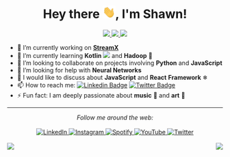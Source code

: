 <h1 align="center">Hey there <img  src="https://raw.githubusercontent.com/ABSphreak/ABSphreak/master/gifs/Hi.gif" width="30px">, I'm Shawn!</h1>
<p align=center style="margin-top: 20px;margin-bottom: 10px">
   <a href="https://github.com/Shawn1912">
      <img src="https://visitor-badge.glitch.me/badge?page_id=shawn1912.shawn1912">
   </a>
   <a href="https://github.com/shawn1912?tab=repositories">
      <img src="https://badges.pufler.dev/repos/shawn1912?style=flat-square&color=black&logo=github">
   </a>
   <a href="https://github.com/shawn1912">
      <img src="https://img.shields.io/github/followers/shawn1912?style=social">
   </a>
</p>

- 🔭 I’m currently working on **[StreamX](https://github.com/Shawn1912/music-player-kotlin)**
- 🌱 I’m currently learning **Kotlin** <img  src="https://seeklogo.com/images/K/kotlin-logo-30C1970B05-seeklogo.com.png" width="12px"> and **Hadoop** :elephant:
- 👯 I’m looking to collaborate on projects involving **Python** and **JavaScript**
- 🤔 I’m looking for help with **Neural Networks**
- 💬 I would like to discuss about **JavaScript** and **React** **Framework** ❄
- 📫 How to reach me: [![Linkedin Badge](https://img.shields.io/badge/-LinkedIn-0e76a8?style=flat-square&logo=Linkedin&logoColor=white)](https://linkedin.com/in/shawnlouis)
[![Twitter Badge](https://img.shields.io/badge/-Twitter-00acee?style=flat-square&logo=Twitter&logoColor=white)](https://twitter.com/ShaLo1912)
- ⚡ Fun fact: I am deeply passionate about **music** 🎵 and **art** :art:
<!-- How to reach me: **[LinkedIn](https://linkedin.com/in/shawnlouis)** or **[Twitter](https://twitter.com/ShaLo1912)** -->

---

<div align="center">
   <i>Follow me around the web:</i>
   <br />
   <br />

   <a href="https://www.linkedin.com/in/shawnlouis" target="_blank">
      <img src="https://img.shields.io/badge/LinkedIn-%230077B5.svg?&style=flat-square&logo=linkedin&logoColor=white" height=25 alt="LinkedIn">
   </a>
   <a href="https://www.instagram.com/louis.shawn" target="_blank">
      <img src="https://img.shields.io/badge/Instagram-%23E4405F.svg?&style=flat-square&logo=instagram&logoColor=white" height=25 alt="Instagram">
   </a>
   <a href="https://open.spotify.com/user/31slhpxihibou7w5xm2nnw36dogi?si=249520a02ea74eb9" target="_blank">
      <img src="https://img.shields.io/badge/Spotify-%231ED760.svg?&style=flat-square&logo=spotify&logoColor=white" height=25 alt="Spotify">
   </a>
   <a href="https://youtube.com/channel/UCvyHTx6TPnUlqBK8kq4-SNw" target="_blank">
      <img src="https://img.shields.io/badge/YouTube-%23FF0000.svg?&style=flat-square&logo=YouTube&logoColor=white" height=25 alt="YouTube">
   </a>
   <a href="https://twitter.com/ShaLo1912" target="_blank">
      <img src="https://img.shields.io/badge/Twitter-%231DA1F2.svg?&style=flat-square&logo=twitter&logoColor=white" height=25 alt="Twitter">
   </a>

</div>

<br />

<a href="https://github.com/Shawn1912">
  <img align="left" src="https://github-readme-stats.vercel.app/api/top-langs/?username=Shawn1912&layout=compact" height=170 />
</a>
<a href="https://github.com/Shawn1912">
  <img align="right" src="https://github-readme-stats.vercel.app/api?username=Shawn1912&show_icons=true&hide_border=false" height=170 />
</a>





<!-- <hr>
<p align="center" style="margin-top: 20px;margin-bottom: 10px">
   <img src="https://img.shields.io/badge/javascript%20-%23323330.svg?&style=for-the-badge&logo=javascript&logoColor=%23F7DF1E"/> 
   <img src="https://img.shields.io/badge/python%20-%2314354C.svg?&style=for-the-badge&logo=python&logoColor=white"/> 
   <img src="https://img.shields.io/badge/c++%20-%2300599C.svg?&style=for-the-badge&logo=c%2B%2B&ogoColor=white"/> 
   <img src="https://img.shields.io/badge/git%20-%23F05033.svg?&style=for-the-badge&logo=git&logoColor=white"/> 
   <img src="https://img.shields.io/badge/github%20-%23121011.svg?&style=for-the-badge&logo=github&logoColor=white"/>
</p> -->
<!-- [![trophy](https://github-profile-trophy.vercel.app/?username=grejojoby&theme=juicyfresh&no-frame=true&row=1)](https://github.com/ryo-ma/github-profile-trophy) -->



<!-- Dark Theme -->
<!--title_color=fff&icon_color=f9f9f9&text_color=9f9f9f&bg_color=151515 -->
